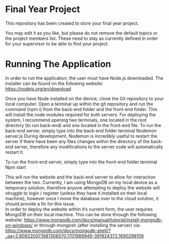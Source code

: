# Final Year Project

This repository has been created to store your final year project.

You may edit it as you like, but please do not remove the default topics or the project members list. These need to stay as currently defined in order for your supervisor to be able to find your project.

# Running The Application

In order to run the application, the user must have Node.js downloaded. The installer can be found on the following website:
https://nodejs.org/en/download

Once you have Node installed on the device, clone the Git repository to your local computer. Open a terminal up within the git repository and run the command (npm i) from the back-end folder and the front-end folder. This will install the node modules required for both servers.
For deploying the system, I recommend opening two terminals, one located in the root directory (to run back-end) and one located in the front-end file.
To run the back-end server, simply type into the back-end folder terminal
Nodemon server.js
During development, Nodemon is incredibly useful to restart the server if there have been any files changes within the directory of the back-end server, therefore any modifications to the server code will automatically restart it.

To run the front-end server, simply type into the front-end folder terminal
Npm start

This will run the website and the back-end server to allow for interaction between the two. Currently, I am using MongoDB on my local device as a temporary solution, therefore anyone attempting to deploy the website will struggle to login / register (unless they have it installed on their local machine), however once I move the database over to the cloud solution, it should provide a fix for this issue.  
In order to deploy the website within it’s current form, the user requires MongoDB on their local machine. This can be done through the following website:
https://www.mongodb.com/docs/manual/tutorial/install-mongodb-on-windows/
or through mongosh (after installing the server) via:
https://www.mongodb.com/docs/mongodb-shell/?_ga=2.80922007.1681306570.1701989949-391924372.1690298159
